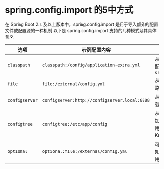 # spring.config.import 的5中方式

在 Spring Boot 2.4 及以上版本中，spring.config.import 是用于导入额外的配置文件或配置源的一种机制
以下是 spring.config.import 支持的几种模式及其具体含义

| 选项        | 示例配置内容                               | 说明                                                   | 真实目录示例                                                          |
|-------------|--------------------------------------------|--------------------------------------------------------|----------------------------------------------------------------------|
| `classpath` | `classpath:/config/application-extra.yml`  | 从项目类路径中加载配置文件，通常位于 `src/main/resources` | `[项目根目录]/src/main/resources/config/application-extra.yml`        |
| `file`      | `file:/external/config.yml`                | 从文件系统中的绝对路径加载配置文件                       | `/external/config.yml`（Linux/Unix）或 `C:/external/config.yml`（Windows） |
| `configserver` | `configserver:http://configserver.local:8888` | 从远程配置服务器加载配置文件                              | 由配置服务器决定，如 `http://configserver.local:8888`                 |
| `configtree` | `configtree:/etc/app/config`              | 从文件系统中的目录加载配置文件，通常用于容器或 Kubernetes 环境 | `/etc/app/config`                                                    |
| `optional`  | `optional:file:/external/config.yml`       | 可选加载配置文件，如果文件不存在，应用仍可继续启动       | `/external/config.yml`（Linux/Unix）或 `C:/external/config.yml`（Windows） |
